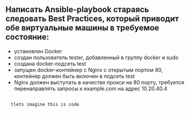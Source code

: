 <h2>Написать Ansible-playbook стараясь следовать Best Practices, который приводит обе виртуальные машины в требуемое состояние:</h2>
<ul>
  <li>установлен Docker</li>
  <li>создан пользователь tester, добавленный в группу docker и sudo</li>
  <li>создана docker-подсеть test</li>
  <li>запущен docker-контейнер с Nginx с открытым портом 80, контейнер должен быть включен в подсеть test</li>
  <li>Nginx должен выступать в качестве прокси на 80 порту, требуется перенаправлять запросы к example.com на адрес 10.20.40.4</li>
</ul>

<code>
  tlets imagine this is code
</code>
